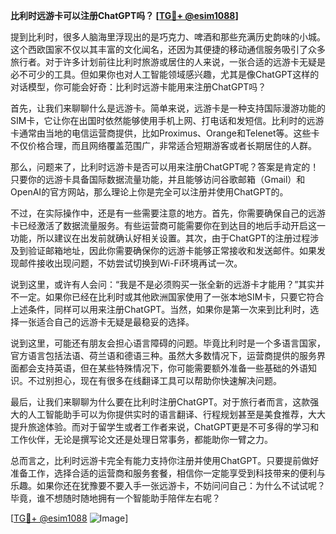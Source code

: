 **比利时远游卡可以注册ChatGPT吗？ [[TG💪+ @esim1088](https://t.me/s/esim1088)]**

提到比利时，很多人脑海里浮现出的是巧克力、啤酒和那些充满历史韵味的小城。这个西欧国家不仅以其丰富的文化闻名，还因为其便捷的移动通信服务吸引了众多旅行者。对于许多计划前往比利时旅游或居住的人来说，一张合适的远游卡无疑是必不可少的工具。但如果你也对人工智能领域感兴趣，尤其是像ChatGPT这样的对话模型，你可能会好奇：比利时远游卡能用来注册ChatGPT吗？

首先，让我们来聊聊什么是远游卡。简单来说，远游卡是一种支持国际漫游功能的SIM卡，它让你在出国时依然能够使用手机上网、打电话和发短信。比利时的远游卡通常由当地的电信运营商提供，比如Proximus、Orange和Telenet等。这些卡不仅价格合理，而且网络覆盖范围广，非常适合短期游客或者长期居住的人群。

那么，问题来了，比利时远游卡是否可以用来注册ChatGPT呢？答案是肯定的！只要你的远游卡具备国际数据流量功能，并且能够访问谷歌邮箱（Gmail）和OpenAI的官方网站，那么理论上你是完全可以注册并使用ChatGPT的。

不过，在实际操作中，还是有一些需要注意的地方。首先，你需要确保自己的远游卡已经激活了数据流量服务。有些运营商可能需要你在到达目的地后手动开启这一功能，所以建议在出发前就确认好相关设置。其次，由于ChatGPT的注册过程涉及到验证邮箱地址，因此你需要确保你的远游卡能够正常接收和发送邮件。如果发现邮件接收出现问题，不妨尝试切换到Wi-Fi环境再试一次。

说到这里，或许有人会问：“我是不是必须购买一张全新的远游卡才能用？”其实并不一定。如果你已经在比利时或其他欧洲国家使用了一张本地SIM卡，只要它符合上述条件，同样可以用来注册ChatGPT。当然，如果你是第一次来到比利时，选择一张适合自己的远游卡无疑是最稳妥的选择。

说到这里，可能还有朋友会担心语言障碍的问题。毕竟比利时是一个多语言国家，官方语言包括法语、荷兰语和德语三种。虽然大多数情况下，运营商提供的服务界面都会支持英语，但在某些特殊情况下，你可能需要额外准备一些基础的外语知识。不过别担心，现在有很多在线翻译工具可以帮助你快速解决问题。

最后，让我们来聊聊为什么要在比利时注册ChatGPT。对于旅行者而言，这款强大的人工智能助手可以为你提供实时的语言翻译、行程规划甚至是美食推荐，大大提升旅途体验。而对于留学生或者工作者来说，ChatGPT更是不可多得的学习和工作伙伴，无论是撰写论文还是处理日常事务，都能助你一臂之力。

总而言之，比利时远游卡完全有能力支持你注册并使用ChatGPT。只要提前做好准备工作，选择合适的运营商和服务套餐，相信你一定能享受到科技带来的便利与乐趣。如果你还在犹豫要不要入手一张远游卡，不妨问问自己：为什么不试试呢？毕竟，谁不想随时随地拥有一个智能助手陪伴左右呢？

[[TG💪+ @esim1088](https://t.me/s/esim1088) ![Image](https://i.postimg.cc/4NQfJmqS/Snipaste-2025-05-13-00-14-12.png)]